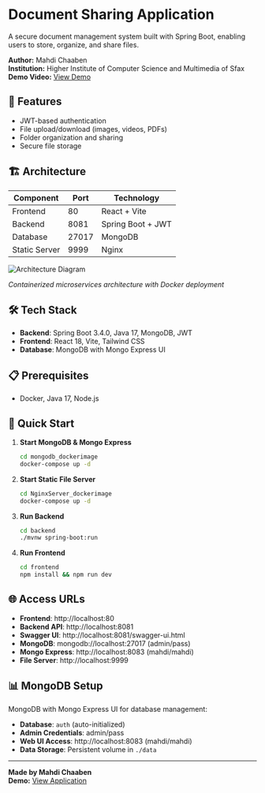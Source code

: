 # Document Sharing Application

A secure document management system built with Spring Boot, enabling users to store, organize, and share files.

**Author:** Mahdi Chaaben  
**Institution:** Higher Institute of Computer Science and Multimedia of Sfax  
**Demo Video:** [View Demo](https://drive.google.com/file/d/16OiFlDSA8u720J9qNbtof7uf2mjsMqdO/view?usp=sharing)

## 🚀 Features
- JWT-based authentication
- File upload/download (images, videos, PDFs)
- Folder organization and sharing
- Secure file storage

## 🏗️ Architecture
| Component | Port | Technology |
|-----------|------|------------|
| Frontend | 80 | React + Vite |
| Backend | 8081 | Spring Boot + JWT |
| Database | 27017 | MongoDB |
| Static Server | 9999 | Nginx |

![Architecture Diagram](images/architecture-diagram.png)

*Containerized microservices architecture with Docker deployment*

## 🛠️ Tech Stack
- **Backend**: Spring Boot 3.4.0, Java 17, MongoDB, JWT
- **Frontend**: React 18, Vite, Tailwind CSS
- **Database**: MongoDB with Mongo Express UI

## 📋 Prerequisites
- Docker, Java 17, Node.js

## 🚀 Quick Start

1. **Start MongoDB & Mongo Express**
   ```bash
   cd mongodb_dockerimage
   docker-compose up -d
   ```

2. **Start Static File Server**
   ```bash
   cd NginxServer_dockerimage
   docker-compose up -d
   ```

3. **Run Backend**
   ```bash
   cd backend
   ./mvnw spring-boot:run
   ```

4. **Run Frontend**
   ```bash
   cd frontend
   npm install && npm run dev
   ```

## 🌐 Access URLs
- **Frontend**: http://localhost:80
- **Backend API**: http://localhost:8081
- **Swagger UI**: http://localhost:8081/swagger-ui.html
- **MongoDB**: mongodb://localhost:27017 (admin/pass)
- **Mongo Express**: http://localhost:8083 (mahdi/mahdi)
- **File Server**: http://localhost:9999

## 📊 MongoDB Setup
MongoDB with Mongo Express UI for database management:
- **Database**: `auth` (auto-initialized)
- **Admin Credentials**: admin/pass
- **Web UI Access**: http://localhost:8083 (mahdi/mahdi)
- **Data Storage**: Persistent volume in `./data`

---

**Made by Mahdi Chaaben**  
**Demo:** [View Application](https://drive.google.com/file/d/16OiFlDSA8u720J9qNbtof7uf2mjsMqdO/view?usp=sharing)